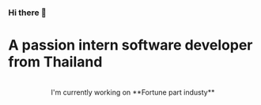 ### Hi there 👋
<h1>A passion intern software developer from Thailand</h1>

<br />

<div align="center">
  I'm currently working on **Fortune part industy**
  
</div>
